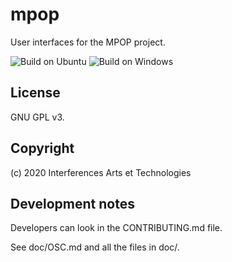 # mpop

User interfaces for the MPOP project.

![Build on Ubuntu](https://github.com/interferences-at/mpop/workflows/Build%20on%20Ubuntu/badge.svg) ![Build on Windows](https://github.com/interferences-at/mpop/workflows/Build%20on%20Windows/badge.svg)

## License

GNU GPL v3.

## Copyright

(c) 2020 Interferences Arts et Technologies

## Development notes

Developers can look in the CONTRIBUTING.md file.

See doc/OSC.md and all the files in doc/.

